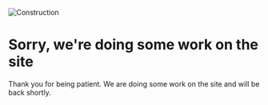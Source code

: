 ![Construction](https://i.snipboard.io/ksFlJg.jpg)
# **Sorry, we're doing some work on the site**
Thank you for being patient. We are doing some work on the site and will be back shortly.
